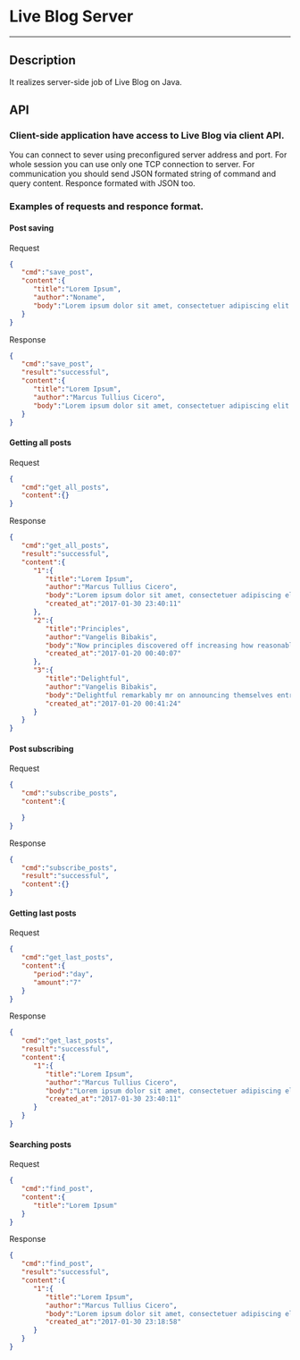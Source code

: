 # Live Blog Server

---

## Description

It realizes server-side job of Live Blog on Java. 

## API

### Client-side application have access to Live Blog via client API.

You can connect to sever using preconfigured server address and port. 
For whole session you can use only one TCP connection to server.
For communication you should send JSON formated string of command and query content.
Responce formated with JSON too. 

### Examples of requests and responce format.

#### Post saving

Request

``` json
{  
   "cmd":"save_post",
   "content":{  
      "title":"Lorem Ipsum",
      "author":"Noname",
      "body":"Lorem ipsum dolor sit amet, consectetuer adipiscing elit."
   }
}
```

Response 
``` json
{  
   "cmd":"save_post",
   "result":"successful",
   "content":{  
      "title":"Lorem Ipsum",
      "author":"Marcus Tullius Cicero",
      "body":"Lorem ipsum dolor sit amet, consectetuer adipiscing elit."
   }
}
```

#### Getting all posts

Request

``` json
{  
   "cmd":"get_all_posts",
   "content":{}
}
```

Response

``` json
{  
   "cmd":"get_all_posts",
   "result":"successful",
   "content":{  
      "1":{  
         "title":"Lorem Ipsum",
         "author":"Marcus Tullius Cicero",
         "body":"Lorem ipsum dolor sit amet, consectetuer adipiscing elit.",
         "created_at":"2017-01-30 23:40:11"
      },
      "2":{  
         "title":"Principles",
         "author":"Vangelis Bibakis",
         "body":"Now principles discovered off increasing how reasonably middletons men. Add seems out man met plate court sense. His joy she worth truth given. All year feet led view went sake. You agreeable breakfast his set perceived immediate. Stimulated man are projecting favourable middletons can cultivated.",
         "created_at":"2017-01-20 00:40:07"
      },
      "3":{  
         "title":"Delightful",
         "author":"Vangelis Bibakis",
         "body":"Delightful remarkably mr on announcing themselves entreaties favourable. About to in so terms voice at. Equal an would is found seems of. The particular friendship one sufficient terminated frequently themselves. It more shed went up is roof if loud case. Delay music in lived noise an. Beyond genius really enough passed is up. ",
         "created_at":"2017-01-20 00:41:24"
      }
   }
}
```

#### Post subscribing

Request

``` json
{  
   "cmd":"subscribe_posts",
   "content":{  

   }
}
```

Response

``` json
{  
   "cmd":"subscribe_posts",
   "result":"successful",
   "content":{}
}
```

#### Getting last posts

Request

``` json
{  
   "cmd":"get_last_posts",
   "content":{  
      "period":"day",
      "amount":"7"
   }
}
```

Response

``` json
{  
   "cmd":"get_last_posts",
   "result":"successful",
   "content":{  
      "1":{  
         "title":"Lorem Ipsum",
         "author":"Marcus Tullius Cicero",
         "body":"Lorem ipsum dolor sit amet, consectetuer adipiscing elit.",
         "created_at":"2017-01-30 23:40:11"
      }   
   }
} 
```

#### Searching posts

Request

``` json
{  
   "cmd":"find_post",
   "content":{  
      "title":"Lorem Ipsum"
   }
}
```

Response

``` json
{  
   "cmd":"find_post",
   "result":"successful",
   "content":{  
      "1":{  
         "title":"Lorem Ipsum",
         "author":"Marcus Tullius Cicero",
         "body":"Lorem ipsum dolor sit amet, consectetuer adipiscing elit.",
         "created_at":"2017-01-30 23:18:58"
      }
   }
}
```
